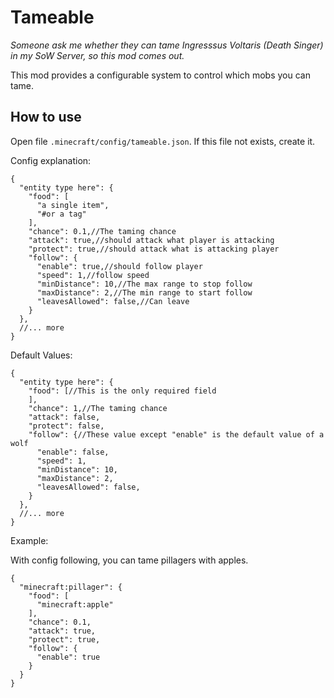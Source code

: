 # Tameable

*Someone ask me whether they can tame Ingresssus Voltaris (Death Singer) in my SoW Server, so this mod comes out.*

This mod provides a configurable system to control which mobs you can tame.

## How to use

Open file `.minecraft/config/tameable.json`. If this file not exists, create it.

Config explanation:
```json5
{
  "entity type here": {
    "food": [
      "a single item",
      "#or a tag"
    ],
    "chance": 0.1,//The taming chance
    "attack": true,//should attack what player is attacking
    "protect": true,//should attack what is attacking player
    "follow": {
      "enable": true,//should follow player
      "speed": 1,//follow speed
      "minDistance": 10,//The max range to stop follow
      "maxDistance": 2,//The min range to start follow
      "leavesAllowed": false,//Can leave
    }
  },
  //... more
}
```
Default Values:
```json5
{
  "entity type here": {
    "food": [//This is the only required field
    ],
    "chance": 1,//The taming chance
    "attack": false,
    "protect": false,
    "follow": {//These value except "enable" is the default value of a wolf
      "enable": false,
      "speed": 1,
      "minDistance": 10,
      "maxDistance": 2,
      "leavesAllowed": false,
    }
  },
  //... more
}
```
Example:

With config following, you can tame pillagers with apples.
```json5
{
  "minecraft:pillager": {
    "food": [
      "minecraft:apple"
    ],
    "chance": 0.1,
    "attack": true,
    "protect": true,
    "follow": {
      "enable": true
    }
  }
}
```
